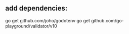 ## add dependencies:

go get github.com/joho/godotenv
go get github.com/go-playground/validator/v10
